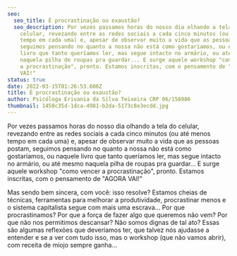 ```yaml
---
seo:
  seo_title: É procrastinação ou exaustão?
  seo_description: Por vezes passamos horas do nosso dia olhando a tela do
    celular, revezando entre as redes sociais a cada cinco minutos (ou até menos
    tempo em cada uma) e, apesar de observar muito a vida que as pessoas postam,
    seguimos pensando no quanto a nossa não está como gostaríamos, ou naquele
    livro que tanto queríamos ler, mas segue intacto no armário, ou até mesmo
    naquela pilha de roupas pra guardar... E surge aquele workshop "como vencer
    a procrastinação", pronto. Estamos inscritas, com o pensamento de "AGORA
    VAI!"
status: true
date: 2022-03-15T01:26:53.606Z
title: É procrastinação ou exaustão?
author: Psicóloga Erivania da Silva Teixeira CRP 06/158986
thumbnail: 1458c35d-1dca-4981-b2da-5173c8e3ecdd.jpg
---
```

Por vezes passamos horas do nosso dia olhando a tela do celular, revezando entre as redes sociais a cada cinco minutos (ou até menos tempo em cada uma) e, apesar de observar muito a vida que as pessoas postam, seguimos pensando no quanto a nossa não está como gostaríamos, ou naquele livro que tanto queríamos ler, mas segue intacto no armário, ou até mesmo naquela pilha de roupas pra guardar... E surge aquele workshop "como vencer a procrastinação", pronto. Estamos inscritas, com o pensamento de "AGORA VAI!"

Mas sendo bem sincera, com você: isso resolve? Estamos cheias de técnicas, ferramentas para melhorar a produtividade, procrastinar menos e o sistema capitalista segue com mais uma escrava... Por que procrastinamos? Por que a força de fazer algo que queremos não vem? Por que não nos permitimos descansar? Não somos dignas de tal ato? Essas são algumas reflexões que deveríamos ter, que talvez nós ajudasse a entender e se a ver com tudo isso, mas o workshop (que não vamos abrir), com receita de miojo sempre ganha...